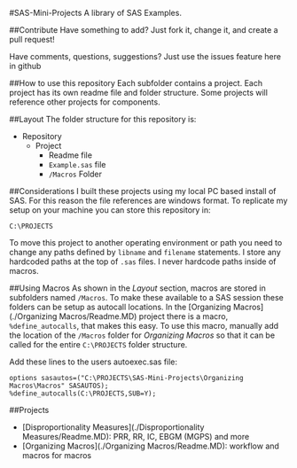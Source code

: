 #SAS-Mini-Projects
A library of SAS Examples.  

##Contribute
Have something to add?  Just fork it, change it, and create a pull request!

Have comments, questions, suggestions? Just use the issues feature here in github

##How to use this repository
Each subfolder contains a project.  Each project has its own readme file and folder structure.  Some projects will reference other projects for components.

##Layout
The folder structure for this repository is:
* Repository
	* Project
		* Readme file
		* `Example.sas` file
		* `/Macros` Folder

##Considerations
I built these projects using my local PC based install of SAS.  For this reason the file references are windows format.  To replicate my setup on your machine you can store this repository in:

```
C:\PROJECTS
```

To move this project to another operating environment or path you need to change any paths defined by `libname` and `filename` statements.  I store any hardcoded paths at the top of `.sas` files.  I never hardcode paths inside of macros.

##Using Macros
As shown in the *Layout* section, macros are stored in subfolders named `/Macros`. To make these available to a SAS session these folders can be setup as autocall locations.  In the [Organizing Macros](./Organizing Macros/Readme.MD) project there is a macro, `%define_autocalls`, that makes this easy.  To use this macro, manually add the location of the `/Macros` folder for *Organizing Macros* so that it can be called for the entire `C:\PROJECTS` folder structure.

Add these lines to the users autoexec.sas file:
```sas
options sasautos=("C:\PROJECTS\SAS-Mini-Projects\Organizing Macros\Macros" SASAUTOS);
%define_autocalls(C:\PROJECTS,SUB=Y);
```

##Projects
* [Disproportionality Measures](./Disproportionality Measures/Readme.MD): PRR, RR, IC, EBGM (MGPS) and more
* [Organizing Macros](./Organizing Macros/Readme.MD): workflow and macros for macros
